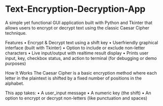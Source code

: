 # Text-Encryption-Decryption-App
A simple yet functional GUI application built with Python and Tkinter that allows users to encrypt or decrypt text using the classic Caesar Cipher technique.


Features
	•	Encrypt & Decrypt text using a shift key
	•	Userfriendly graphical interface (built with Tkinter)
	•	Option to include or exclude non-letter characters
	•	Live input/output with realtime result display
	•	Prints user input, key, checkbox status, and action to terminal (for debugging or demo purposes)

How It Works
The Caesar Cipher is a basic encryption method where each letter in the plaintext is shifted by a fixed number of positions in the alphabet.

This app takes:
	•	A user_input message
	•	A numeric key (the shift)
	•	An option to encrypt or decrypt non-letters (like punctuation and spaces)
